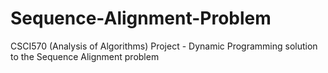 # Sequence-Alignment-Problem
CSCI570 (Analysis of Algorithms) Project - Dynamic Programming solution to the Sequence Alignment problem
